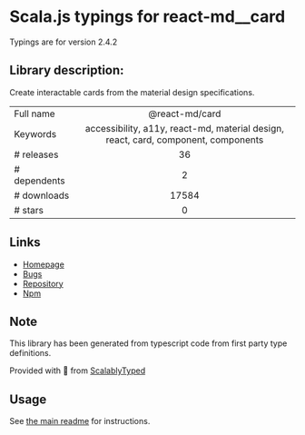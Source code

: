 
# Scala.js typings for react-md__card

Typings are for version 2.4.2

## Library description:
Create interactable cards from the material design specifications.

|                    |                 |
| ------------------ | :-------------: |
| Full name          | @react-md/card |
| Keywords           | accessibility, a11y, react-md, material design, react, card, component, components |
| # releases         | 36 |
| # dependents       | 2 |
| # downloads        | 17584 |
| # stars            | 0 |

## Links
- [Homepage](https://react-md.dev/packages/card/demos)
- [Bugs](https://github.com/mlaursen/react-md/issues)
- [Repository](https://github.com/mlaursen/react-md)
- [Npm](https://www.npmjs.com/package/%40react-md%2Fcard)
    


## Note
This library has been generated from typescript code from first party type definitions.

Provided with :purple_heart: from [ScalablyTyped](https://github.com/oyvindberg/ScalablyTyped)

## Usage
See [the main readme](../../readme.md) for instructions.


